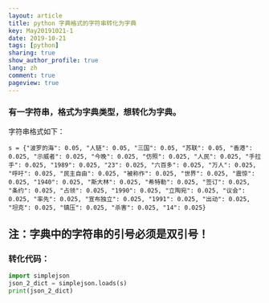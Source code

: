 ```yaml
---
layout: article
title: python 字典格式的字符串转化为字典
key: May20191021-1
date: 2019-10-21
tags: [python]
sharing: true
show_author_profile: true
lang: zh
comment: true
pageview: true
---
```


### 有一字符串，格式为字典类型，想转化为字典。

<!--more-->

字符串格式如下：

`s = {"波罗的海": 0.05, "人链": 0.05, "三国": 0.05, "苏联": 0.05, "香港": 0.025, "示威者": 0.025, "今晚": 0.025, "仿照": 0.025, "人民": 0.025, "手拉手": 0.025, "1989": 0.025, "23": 0.025, "六百多": 0.025, "万人": 0.025, "呼吁": 0.025, "民主自由": 0.025, "被称作": 0.025, "世界": 0.025, "震惊": 0.025, "1940": 0.025, "斯大林": 0.025, "希特勒": 0.025, "签订": 0.025, "条约": 0.025, "占领": 0.025, "1990": 0.025, "立陶宛": 0.025, "议会": 0.025, "率先": 0.025, "宣布独立": 0.025, "1991": 0.025, "出动": 0.025, "坦克": 0.025, "镇压": 0.025, "杀害": 0.025, "14": 0.025}`

## 注：字典中的字符串的引号必须是双引号！

### 转化代码：

```python
import simplejson
json_2_dict = simplejson.loads(s)
print(json_2_dict)
```